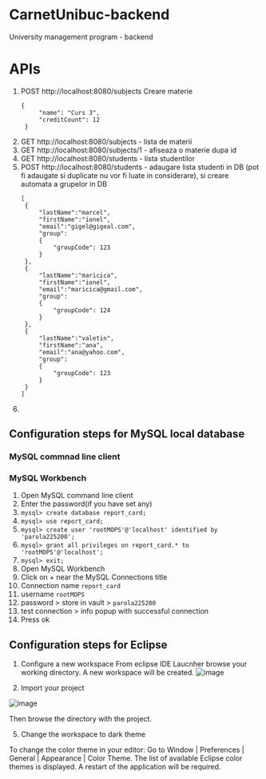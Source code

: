 # CarnetUnibuc-backend
University management program - backend


# APIs
1. POST http://localhost:8080/subjects
   Creare materie
   ```
   {
        "name": "Curs 3",
        "creditCount": 12
    }
   ```
2. GET http://localhost:8080/subjects - lista de materii
3. GET http://localhost:8080/subjects/1 - afiseaza o materie dupa id 
4. GET http://localhost:8080/students - lista studentilor
5. POST http://localhost:8080/students - adaugare lista studenti in DB (pot fi adaugate si duplicate nu vor fi luate in considerare), si creare automata a grupelor in DB
   ```
   [
    {
        "lastName":"marcel",
        "firstName":"ionel",
        "email":"gigel@gigeal.com",
        "group":
        {
            "groupCode": 123
        }
    },
    {
        "lastName":"maricica",
        "firstName":"ionel",
        "email":"maricica@gmail.com",
        "group":
        {
            "groupCode": 124
        }
    },
    {
        "lastName":"valetin",
        "firstName":"ana",
        "email":"ana@yahoo.com",
        "group":
        {
            "groupCode": 123
        }
    }
   ]
   ```
6. 



## Configuration steps for MySQL local database
### MySQL commnad line client
### MySQL Workbench

1. Open MySQL command line client
2. Enter the password(if you have set any)
3. ```mysql> create database report_card;```
4. ```mysql> use report_card;```
5. ```mysql> create user 'rootMOPS'@'localhost' identified by 'parola225200';```
6. ```mysql> grant all privileges on report_card.* to 'rootMOPS'@'localhost';```
7. ```mysql> exit;```
8. Open MySQL Workbench
9. Click on + near the MySQL Connections title
10. Connection name ```report_card```
11. username ```rootMOPS```
12. password > store in vault > ```parola225200```
13. test connection > info popup with successful connection
14. Press ok 

## Configuration steps for Eclipse 
1. Configure a new workspace
From eclipse IDE Laucnher browse your working directory. A new workspace will be created.
![image](https://user-images.githubusercontent.com/61749814/206441203-4188b06f-67bc-4cd2-8209-acfe832af924.png)

3. Import your project

![image](https://user-images.githubusercontent.com/61749814/206441518-0b3eadf5-b5fa-49f9-ab0c-97d7dd1b0ff3.png)

Then browse the directory with the project.

5. Change the workspace to dark theme

To change the color theme in your editor: Go to Window | Preferences | General | Appearance | Color Theme. The list of available Eclipse color themes is displayed. A restart of the application will be required.
